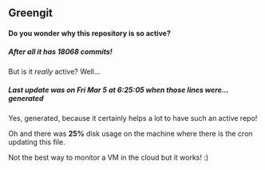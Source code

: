 ## Greengit

#### Do you wonder why this repository is so active?

##### After all it has 18068 commits!

But is it *really* active? Well...

##### Last update was on Fri Mar 5 at 6:25:05 when those lines were... generated

Yes, generated, because it certainly helps a lot to have such an active repo!

Oh and there was **25%** disk usage on the machine
where there is the cron updating this file.

Not the best way to monitor a VM in the cloud but it works! :)
